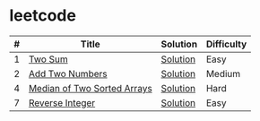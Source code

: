 # leetcode

| #   | Title                                                                                     | Solution                                     | Difficulty |
| --- | ----------------------------------------------------------------------------------------- | -------------------------------------------- | ---------- |
| 1   | [Two Sum](https://leetcode.com/problems/two-sum/)                                         | [Solution](./1.two_sum/)                     | Easy       |
| 2   | [Add Two Numbers](https://leetcode.com/problems/add-two-numbers/)                         | [Solution](./2.add_two_numbers/)             | Medium     |
| 4   | [Median of Two Sorted Arrays](https://leetcode.com/problems/median-of-two-sorted-arrays/) | [Solution](./4.median_of_two_sorted_arrays/) | Hard       |
| 7   | [Reverse Integer](https://leetcode.com/problems/reverse-integer/)                         | [Solution](./7.reverse_integer/)             | Easy       |
